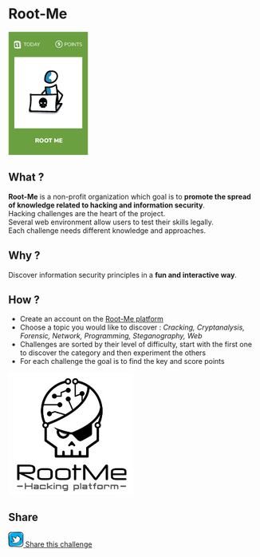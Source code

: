 # Root-Me

![Root-Me](images/root-me.png)

## What ?
**Root-Me** is a non-profit organization which goal is to **promote the spread of knowledge related to hacking and information security**.  
Hacking challenges are the heart of the project.  
Several web environment allow users to test their skills legally.  
Each challenge needs different knowledge and approaches.

## Why ?
Discover information security principles in a **fun and interactive way**.

## How ?
* Create an account on the [Root-Me platform](https://www.root-me.org/)
* Choose a topic you would like to discover : _Cracking, Cryptanalysis, Forensic, Network, Programming, Steganography, Web_
* Challenges are sorted by their level of difficulty, start with the first one to discover the category and then experiment the others
* For each challenge the goal is to find the key and score points

![Share](./images/root-me.jpg)

## Share
![Share](../images/twitter.png)[ Share this challenge](https://twitter.com/home?status=I%20have%20just%20completed%20the%20Root-Me%20%23craft-challenges%20from%20%40agilepartner)
